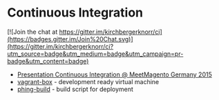 # Continuous Integration

[![Join the chat at https://gitter.im/kirchbergerknorr/ci](https://badges.gitter.im/Join%20Chat.svg)](https://gitter.im/kirchbergerknorr/ci?utm_source=badge&utm_medium=badge&utm_campaign=pr-badge&utm_content=badge)

- [Presentation Continuous Integration @ MeetMagento Germany 2015](http://www.slideshare.net/AlekseyRazbakov/continuous-integration-48008576)
- [vagrant-box](https://github.com/kirchbergerknorr/vagrant-box) - development ready virtual machine
- [phing-build](https://github.com/kirchbergerknorr/phing-build) - build script for deployment
